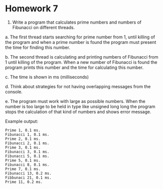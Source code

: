 # Homework 7

1. Write a program that calculates prime numbers and numbers of Fibunacci on different threads.

a. The first thread starts searching for prime number from 1, until killing of the program and when a prime number is found the program must present the time for finding this number.

b. The second thread is calculating and printing numbers of Fibunacci from 1 until killing of the program. When a new number of Fibunacci is found the program prints this number and the time for calculating this number.

c. The time is shown in ms (milliseconds)

d. Think about strategies for not having overlapping messages from the console.

e. The program must work with large as possible numbers. When the number is too large to be held in type like unsigned long long the program stops the calculation of that kind of numbers and shows error message.

Example output:

    Prime 1, 0.1 ms.
    Fibunacci 1, 0.1 ms.
    Prime 2, 0.1 ms.
    Fibunacci 2, 0.1 ms.
    Prime 3, 0.1 ms.
    Fibunacci 3, 0.1 ms.
    Fibunacci 5, 0.1 ms.
    Prime 5, 0.1 ms.
    Fibunacci 8, 0.1 ms.
    Prime 7, 0.1 ms.
    Fibunacci 13, 0.2 ms.
    Fibbunaci 21, 0.1 ms.
    Prime 11, 0.2 ms. 
